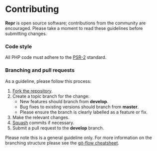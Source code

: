# Contributing

**Repr** is open source software; contributions from the community are encouraged. Please take a moment to read these guidelines before submitting changes.

### Code style

All PHP code must adhere to the [PSR-2](https://github.com/php-fig/fig-standards/blob/master/accepted/PSR-2-coding-style-guide.md) standard.

### Branching and pull requests

As a guideline, please follow this process:

 1. [Fork the repository](https://help.github.com/articles/fork-a-repo).
 2. Create a topic branch for the change:
    * New features should branch from **develop**.
    * Bug fixes to existing versions should branch from **master**.
    * Please ensure the branch is clearly labelled as a feature or fix.
 3. Make the relevant changes.
 4. [Squash](http://git-scm.com/book/en/Git-Tools-Rewriting-History#Changing-Multiple-Commit-Messages) commits if necessary.
 4. Submit a pull request to the **develop** branch.

Please note this is a general guideline only.
For more information on the branching structure please see the [git-flow cheatsheet](http://danielkummer.github.com/git-flow-cheatsheet/).
